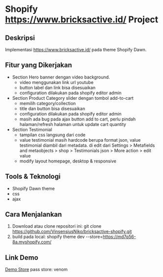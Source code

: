 # Shopify https://www.bricksactive.id/ Project

## Deskripsi
Implementasi https://www.bricksactive.id/ pada theme Shopify Dawn.

## Fitur yang Dikerjakan
- Section Hero banner dengan video background.
    - video menggunakan link url youtube
    - button label dan link bisa disesuaikan
    - configuration dilakukan pada shopify editor admin   
- Section Product Category slider dengan tombol add-to-cart
    - memilih category/collection
    - title dan button bisa disesuaikan
    - configuration dilakukan pada shopify editor admin
    - masih ada bug pada ajax button add to cart, perlu pindah halaman/refresh halaman untuk update cart quantity
- Section Testimonial
    - tampilan css langsung dari code
    - value testimonial masih hardcode berupa format json, value testimonial diambil dari metadata. di edit dari Settings > Metafields and metaobjects > shop > Testimonials json > More action > edit value
    - modify layout homepage, desktop & responsive

## Tools & Teknologi
- Shopify Dawn theme
- css
- ajax

## Cara Menjalankan
1. Download atau clone repositori ini:
    git clone https://github.com/VinsensiusNiko/bricksactive-shopify.git
2. build pada local:
    shopify theme dev --store=https://md7q56-8a.myshopify.com/

## Link Demo
[Demo Store](https://md7q56-8a.myshopify.com/)
pass store: venom

